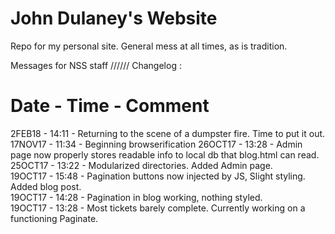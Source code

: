 # John Dulaney's Website

Repo for my personal site. General mess at all times, as is tradition.

Messages for NSS staff  //////  Changelog :

Date      -       Time    -     Comment
==============================================================================================================================
2FEB18    -       14:11   -     Returning to the scene of a dumpster fire. Time to put it out.
17NOV17   -       11:34   -     Beginning browserification
26OCT17   -       13:28   -     Admin page now properly stores readable info to local db that blog.html can read.<br>
25OCT17   -       13:22   -     Modularized directories. Added Admin page. <br>
19OCT17   -       15:48   -     Pagination buttons now injected by JS, Slight styling. Added blog post. <br>
19OCT17   -       14:28   -     Pagination in blog working, nothing styled. <br>
19OCT17   -       13:28   -     Most tickets barely complete. Currently working on a functioning Paginate.
